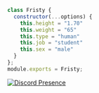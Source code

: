 ```js
class Fristy {
  constructor(...options) {
    this.height = "1.70"
    this.weight = "65"
    this.type = "human"
    this.job = "student"
    this.sex = "male"
  }
};
module.exports = Fristy;
```

[![Discord Presence](https://lanyard.cnrad.dev/api/1014549805608992901)](https://discord.com/users/1014549805608992901)

<!-- ## 🔧 Languages -->
<!-- - ![](https://img.shields.io/badge/Code-JavaScript-black?style=flat-square&logo=javascript&logoColor=cyan) -->
<!-- - ![](https://img.shields.io/badge/Tools-MongoDB-black?style=flat-square&logo=mongodb&logoColor=cyan) -->
